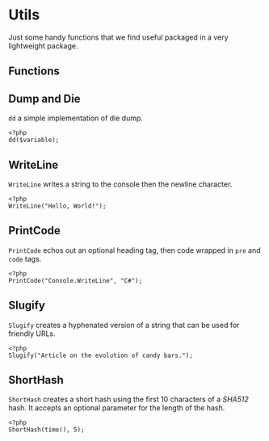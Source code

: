 # Utils

Just some handy functions that we find useful packaged in a very lightweight package.

## Functions

## Dump and Die

`dd` a simple implementation of die dump.

```
<?php
dd($variable);
```

## WriteLine

`WriteLine` writes a string to the console then the newline character.

```
<?php
WriteLine("Hello, World!");
```

## PrintCode

`PrintCode` echos out an optional heading tag, then code wrapped in `pre` and `code` tags.

```
<?php
PrintCode("Console.WriteLine", "C#");
```

## Slugify

`Slugify` creates a hyphenated version of a string that can be used for friendly URLs.

```
<?php
Slugify("Article on the evolution of candy bars.");
```

## ShortHash

`ShortHash` creates a short hash using the first 10 characters of a *SHA512* hash.
It accepts an optional parameter for the length of the hash.

```
<?php
ShortHash(time(), 5);
```

